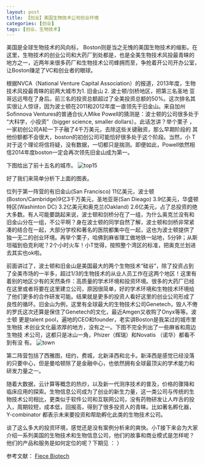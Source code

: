 ```yaml
---
layout: post
title: 【创业】美国生物技术公司创业环境
categories: [创业]
tags: [创业，生物技术]
---
```


美国是全球生物技术的风向标， Boston则是当之无愧的美国生物技术的缩影。在
这里，生物技术的创业公司和大药厂到处都是，也是全美生物技术风投最青睐的
地方之一，近两年来很多药厂和生物技术公司蜂拥而至，争抢着开公司开办公室，
让Boston赚足了VC和创业者的眼球。

根据NVCA（National Venture Capital Association）的报道，2013年度，生物
技术风投最青睐的前两大城市为1. 旧金山 2. 波士顿/剑桥地区，把第三名圣地
亚哥远远甩在了身后。前三名的投资总额超过了全美投资总额的50%。这次排名其
实很让人惊讶，因为波士顿在2011和2012年度一直领先于旧金山。来自加州
Sofinnova Ventures的普通合伙人Mike Powell的猜测是：波士顿的公司很多处于
“大科学，小投资”（bigger science, smaller dollars）。此话怎讲？举个栗子
，一家初创公司A轮一下子融了4千万美元，去除这些关键融资，那么早期阶段的
其他份额都不会很大，boston的初创公司可能恰好很多处于这个阶段。当然，小
T对于这个理论将信将疑，没有数据，一切都只是揣测。即便如此，Powell依然相
信2014年度boston一定会再次领先旧金山成为第一。

下图给出了前十五名的城市。
![top15](http://assets.fiercemarkets.com/public/2013-biotech-vc-top-cities-chart-final-revised-sharpened.jpg)

好了我们来简单分析下上面的图表。

位列于第一阵营的有旧金山(San Francisco) 11亿美元，波士顿
(Boston/Cambridge)9亿3千万美元，圣地亚哥(San Dieago) 3.9亿美元，华盛顿
特区(Washinton DC) 3.2亿美元和奥克兰(Oakland) 2.6亿美元，占了总投资的绝
大多数。有人可能要跳起来说，波士顿和剑桥分在了一组，为什么奥克兰没有和
旧金山分在一组，不公平啊？身在波士顿的同学自然了解，波士顿和剑桥非常紧
凑的结合在一起，大部分学校和著名的医院都集中在一起，这也为波士顿提供了
独一无二的创业环境。再举个栗子，哈佛到麻省理工做地铁一站地，5分钟；从斯
坦福到伯克利呢？2个小时火车！小T觉得，按照整个湾区的标准，把奥克兰划进
去其实也ok啦。

前面讲过了，波士顿和旧金山是美国最大的两个生物技术“硅谷”，除了投资占到
了全美市场的一半多，超过1/3的生物技术的从业人员工作在这两个地区！这里有
着别的地区少有的天然条件：高质量的学术环境和投资环境。很多的大药厂已经
在这里或者将要在这里建立公司，原因很简单，好的学术环境和生物技术环境给
了他们更多的合作研发可能。结果就是更多的投资人看好这里的创业公司形成了
良性的循环。旧金山为例，这里有全球最大的生物技术公司Genetech，毁人不倦
的罗氏这次还算是保住了Genetech的文化，最近Amgen又收购了Onyx等等。波士顿
更是talent pool，遍地的CEO和founder，老实讲Boston是我呆过的城市里生物技
术创业文化最浓厚的地方，没有之一。下图不完全列出了一些麻省和周边生物技
术公司，这都只是冰山一角，Phizer（辉瑞）和Novatis （诺华）都看不到有没
有。
![town](http://enewsletters.biospace.com/images/hotbeds/map_genetown_2014.jpg)


第二阵营包括了西雅图，纽约，费城，北新泽西和北卡。新泽西是感觉已经没落
的只要中心，但是曼哈顿除了是金融中心，也依然拥有全球最顶尖的学术能力和
研发力量之一。

随着大数据，云计算等概念的热炒，以及新一代测序技术的普及，价格的骤降和
临床应用的探索。生物信息公司成为了创业的新生力量，这一类公司与传统的生
物技术公司相比，更类似于软件公司和互联网公司，没有药物研发让人咋舌的投
入，周期较短，成本低，回报高，得到了很多投资人的青睐。比如著名孵化器，
Y-combinator 都表示未来要投资和帮助孵化此类的生物技术公司。

谈了这么多大的投资环境，感觉还是没有案例分析来的爽快。小T接下来会为大家
介绍一系列美国的生物技术和生物信息公司，他们的故事和商业模式是怎样呢？
他们的产品和服务是如何定位的呢？下期见 ： ）

参考文献：
[Fiece Biotech](http://www.fiercebiotech.com/story/top-15-cities-biotech-venture-funding/2014-03-06)
